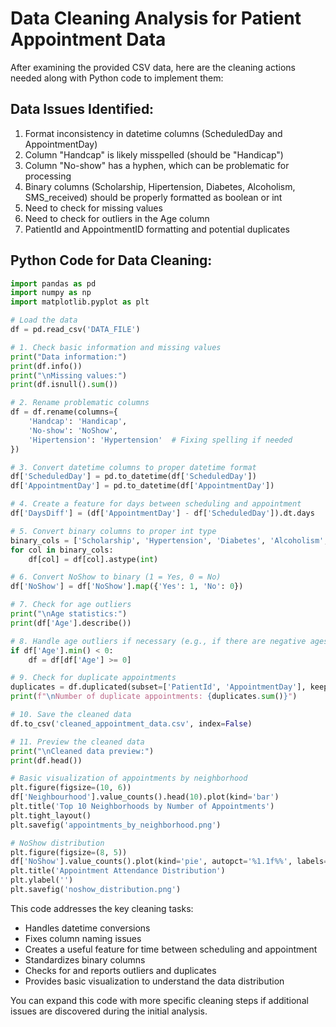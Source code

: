 # Data Cleaning Analysis for Patient Appointment Data

After examining the provided CSV data, here are the cleaning actions needed along with Python code to implement them:

## Data Issues Identified:
1. Format inconsistency in datetime columns (ScheduledDay and AppointmentDay)
2. Column "Handcap" is likely misspelled (should be "Handicap")
3. Column "No-show" has a hyphen, which can be problematic for processing
4. Binary columns (Scholarship, Hipertension, Diabetes, Alcoholism, SMS_received) should be properly formatted as boolean or int
5. Need to check for missing values
6. Need to check for outliers in the Age column
7. PatientId and AppointmentID formatting and potential duplicates

## Python Code for Data Cleaning:

```python
import pandas as pd
import numpy as np
import matplotlib.pyplot as plt

# Load the data
df = pd.read_csv('DATA_FILE')

# 1. Check basic information and missing values
print("Data information:")
print(df.info())
print("\nMissing values:")
print(df.isnull().sum())

# 2. Rename problematic columns
df = df.rename(columns={
    'Handcap': 'Handicap',
    'No-show': 'NoShow',
    'Hipertension': 'Hypertension'  # Fixing spelling if needed
})

# 3. Convert datetime columns to proper datetime format
df['ScheduledDay'] = pd.to_datetime(df['ScheduledDay'])
df['AppointmentDay'] = pd.to_datetime(df['AppointmentDay'])

# 4. Create a feature for days between scheduling and appointment
df['DaysDiff'] = (df['AppointmentDay'] - df['ScheduledDay']).dt.days

# 5. Convert binary columns to proper int type
binary_cols = ['Scholarship', 'Hypertension', 'Diabetes', 'Alcoholism', 'SMS_received']
for col in binary_cols:
    df[col] = df[col].astype(int)

# 6. Convert NoShow to binary (1 = Yes, 0 = No)
df['NoShow'] = df['NoShow'].map({'Yes': 1, 'No': 0})

# 7. Check for age outliers
print("\nAge statistics:")
print(df['Age'].describe())

# 8. Handle age outliers if necessary (e.g., if there are negative ages)
if df['Age'].min() < 0:
    df = df[df['Age'] >= 0]

# 9. Check for duplicate appointments
duplicates = df.duplicated(subset=['PatientId', 'AppointmentDay'], keep=False)
print(f"\nNumber of duplicate appointments: {duplicates.sum()}")

# 10. Save the cleaned data
df.to_csv('cleaned_appointment_data.csv', index=False)

# 11. Preview the cleaned data
print("\nCleaned data preview:")
print(df.head())

# Basic visualization of appointments by neighborhood
plt.figure(figsize=(10, 6))
df['Neighbourhood'].value_counts().head(10).plot(kind='bar')
plt.title('Top 10 Neighborhoods by Number of Appointments')
plt.tight_layout()
plt.savefig('appointments_by_neighborhood.png')

# NoShow distribution
plt.figure(figsize=(8, 5))
df['NoShow'].value_counts().plot(kind='pie', autopct='%1.1f%%', labels=['Attended', 'No-show'])
plt.title('Appointment Attendance Distribution')
plt.ylabel('')
plt.savefig('noshow_distribution.png')
```

This code addresses the key cleaning tasks:
- Handles datetime conversions
- Fixes column naming issues
- Creates a useful feature for time between scheduling and appointment
- Standardizes binary columns
- Checks for and reports outliers and duplicates
- Provides basic visualization to understand the data distribution

You can expand this code with more specific cleaning steps if additional issues are discovered during the initial analysis.